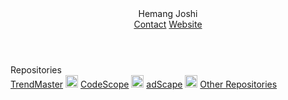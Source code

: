 <!DOCTYPE html>
<html>
  <head>
    <title>Hemang Joshi - Data Scientist, Machine Learning, Algorithmic Trading</title>
    <meta name="description" content="Welcome to the GitHub profile of Hemang Joshi. I am a data scientist with expertise in machine learning, algorithmic trading, and electronics. Explore my repositories and contact me for more information.">
    <meta name="keywords" content="Hemang Joshi, Data Scientist, Machine Learning, Algorithmic Trading, GitHub, Repositories, hjlabs.in">
    <link rel="stylesheet" href="https://fonts.googleapis.com/icon?family=Material+Icons">
    <link rel="stylesheet" href="https://code.getmdl.io/1.3.0/material.indigo-pink.min.css">
    <script defer src="https://code.getmdl.io/1.3.0/material.min.js"></script>
  </head>
  <body>
    <div class="mdl-layout mdl-js-layout mdl-layout--fixed-header">
      <header class="mdl-layout__header">
        <div class="mdl-layout__header-row">
          <span class="mdl-layout-title">Hemang Joshi</span>
          <div class="mdl-layout-spacer"></div>
          <nav class="mdl-navigation mdl-layout--large-screen-only">
            <a class="mdl-navigation__link" href="mailto:hemangjoshi37a@gmail.com">Contact</a>
            <a class="mdl-navigation__link" href="https://hjlabs.in">Website</a>
          </nav>
        </div>
      </header>
      <div class="mdl-layout__drawer">
        <span class="mdl-layout-title">Repositories</span>
        <nav class="mdl-navigation">
          <a class="mdl-navigation__link" href="https://github.com/hemangjoshi37a/TrendMaster">TrendMaster</a>
          <img src="TrendMaster.png" alt="TrendMaster - A project using Transformer deep learning architecture to predict stock prices" style="width:20px;height:20px;">
          <a class="mdl-navigation__link" href="https://github.com/hemangjoshi37a/CodeScope">CodeScope</a>
          <img src="CodeScope.png" alt="CodeScope - A project to visualize Python code in a flow chart fashion." style="width:20px;height:20px;">
          <a class="mdl-navigation__link" href="https://github.com/hemangjoshi37a/adScape">adScape</a>
          <img src="adScape.png" alt="adScape - A Raspberry Pi based HUB75 LED Matrix Display Management System." style="width:20px;height:20px;">
          <a class="mdl-navigation__link" href="#">Other Repositories</a>
        </nav>
      </div>
    </div>
  </body>
</html>
